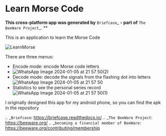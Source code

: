 Learn Morse Code 
===========

**This cross-platform app was generated by** `Briefcase`_ **- part of**
`The BeeWare Project`_. **

This is an application to learn the Morse Code

![LearnMorse](https://github.com/samuelaligator/Learn_Morse_Code/assets/61619191/4d002311-3e51-4927-a52f-317089765eed)

There are three menus:
- Encode mode: encode Morse code letters
- ![WhatsApp Image 2024-01-05 at 21 57 50(2)](https://github.com/samuelaligator/Learn_Morse_Code/assets/61619191/6b71fc02-00d6-4820-bceb-f0ccfc665670)
- Decode mode: decode the signals from the flashing dot into letters
![WhatsApp Image 2024-01-05 at 21 57 50](https://github.com/samuelaligator/Learn_Morse_Code/assets/61619191/a4237d0e-7489-40f7-8800-f957c088bae6)
- Statistics to see the personal series record
![WhatsApp Image 2024-01-05 at 21 57 50(1)](https://github.com/samuelaligator/Learn_Morse_Code/assets/61619191/990f2deb-c90d-4e92-8bf1-23c6835eea22)


  
I originally designed this app for my android phone, so you can find the apk in the repository

.. _`Briefcase`: https://briefcase.readthedocs.io/
.. _`The BeeWare Project`: https://beeware.org/
.. _`becoming a financial member of BeeWare`: https://beeware.org/contributing/membership


